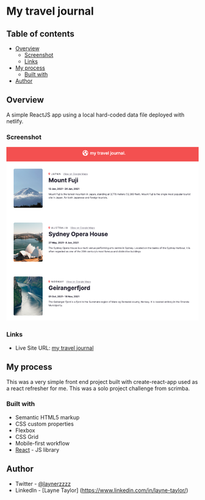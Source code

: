 # My travel journal

## Table of contents

- [Overview](#overview)
  - [Screenshot](#screenshot)
  - [Links](#links)
- [My process](#my-process)
  - [Built with](#built-with)
- [Author](#author)

## Overview
A simple ReactJS app using a local hard-coded data file deployed with netlify.

### Screenshot

![](src/images/screenshot.png)

### Links

- Live Site URL: [my travel journal](https://lively-ganache-a6ff36.netlify.app/)

## My process

This was a very simple front end project built with create-react-app used as a react refresher for me. This was a solo project challenge from scrimba.
### Built with

- Semantic HTML5 markup
- CSS custom properties
- Flexbox
- CSS Grid
- Mobile-first workflow
- [React](https://reactjs.org/) - JS library

## Author

- Twitter - [@laynerzzzz](https://twitter.com/laynerzzzz)
- LinkedIn - [Layne Taylor] (https://www.linkedin.com/in/layne-taylor/)

